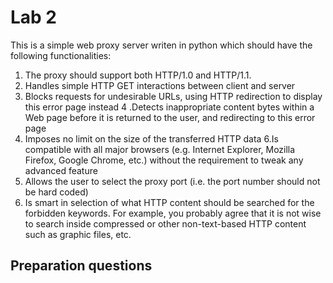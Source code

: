 # Lab 2

This is a simple web proxy server writen in python which should have the following functionalities:

1. The proxy should support both HTTP/1.0 and HTTP/1.1.
2. Handles simple HTTP GET interactions between client and server
3. Blocks requests for undesirable URLs, using HTTP redirection to display this error page instead
4 .Detects inappropriate content bytes within a Web page before it is returned to the user, and redirecting to this error page
5. Imposes no limit on the size of the transferred HTTP data
6.Is compatible with all major browsers (e.g. Internet Explorer, Mozilla Firefox, Google Chrome, etc.) without the requirement to tweak any advanced feature
7. Allows the user to select the proxy port (i.e. the port number should not be hard coded)
8. Is smart in selection of what HTTP content should be searched for the forbidden keywords. For example, you probably agree that it is not wise to search inside compressed or other non-text-based HTTP content such as graphic files, etc.

## Preparation questions

